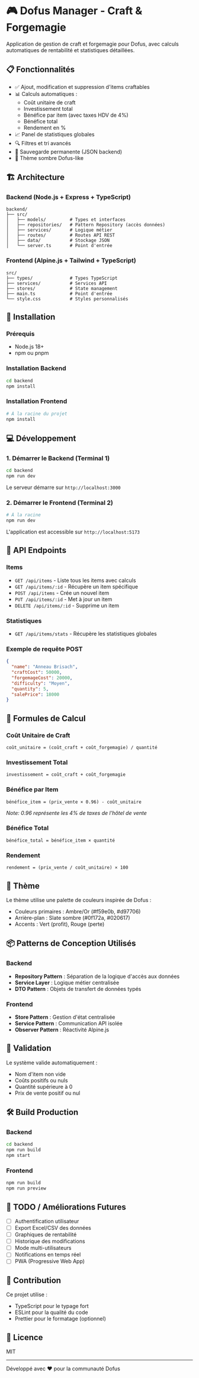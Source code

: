 # 🎮 Dofus Manager - Craft & Forgemagie

Application de gestion de craft et forgemagie pour Dofus, avec calculs automatiques de rentabilité et statistiques détaillées.

## 📋 Fonctionnalités

- ✅ Ajout, modification et suppression d'items craftables
- 📊 Calculs automatiques :
  - Coût unitaire de craft
  - Investissement total
  - Bénéfice par item (avec taxes HDV de 4%)
  - Bénéfice total
  - Rendement en %
- 📈 Panel de statistiques globales
- 🔍 Filtres et tri avancés
- 💾 Sauvegarde permanente (JSON backend)
- 🎨 Thème sombre Dofus-like

## 🏗️ Architecture

### Backend (Node.js + Express + TypeScript)
```
backend/
├── src/
│   ├── models/         # Types et interfaces
│   ├── repositories/   # Pattern Repository (accès données)
│   ├── services/       # Logique métier
│   ├── routes/         # Routes API REST
│   ├── data/           # Stockage JSON
│   └── server.ts       # Point d'entrée
```

### Frontend (Alpine.js + Tailwind + TypeScript)
```
src/
├── types/              # Types TypeScript
├── services/           # Services API
├── stores/             # State management
├── main.ts             # Point d'entrée
└── style.css           # Styles personnalisés
```

## 🚀 Installation

### Prérequis
- Node.js 18+ 
- npm ou pnpm

### Installation Backend

```bash
cd backend
npm install
```

### Installation Frontend

```bash
# À la racine du projet
npm install
```

## 💻 Développement

### 1. Démarrer le Backend (Terminal 1)

```bash
cd backend
npm run dev
```

Le serveur démarre sur `http://localhost:3000`

### 2. Démarrer le Frontend (Terminal 2)

```bash
# À la racine
npm run dev
```

L'application est accessible sur `http://localhost:5173`

## 🔧 API Endpoints

### Items

- `GET /api/items` - Liste tous les items avec calculs
- `GET /api/items/:id` - Récupère un item spécifique
- `POST /api/items` - Crée un nouvel item
- `PUT /api/items/:id` - Met à jour un item
- `DELETE /api/items/:id` - Supprime un item

### Statistiques

- `GET /api/items/stats` - Récupère les statistiques globales

### Exemple de requête POST

```json
{
  "name": "Anneau Brisach",
  "craftCost": 50000,
  "forgemageCost": 20000,
  "difficulty": "Moyen",
  "quantity": 5,
  "salePrice": 18000
}
```

## 📐 Formules de Calcul

### Coût Unitaire de Craft
```
coût_unitaire = (coût_craft + coût_forgemagie) / quantité
```

### Investissement Total
```
investissement = coût_craft + coût_forgemagie
```

### Bénéfice par Item
```
bénéfice_item = (prix_vente × 0.96) - coût_unitaire
```
*Note: 0.96 représente les 4% de taxes de l'hôtel de vente*

### Bénéfice Total
```
bénéfice_total = bénéfice_item × quantité
```

### Rendement
```
rendement = (prix_vente / coût_unitaire) × 100
```

## 🎨 Thème

Le thème utilise une palette de couleurs inspirée de Dofus :
- Couleurs primaires : Ambre/Or (#f59e0b, #d97706)
- Arrière-plan : Slate sombre (#0f172a, #020617)
- Accents : Vert (profit), Rouge (perte)

## 📦 Patterns de Conception Utilisés

### Backend
- **Repository Pattern** : Séparation de la logique d'accès aux données
- **Service Layer** : Logique métier centralisée
- **DTO Pattern** : Objets de transfert de données typés

### Frontend
- **Store Pattern** : Gestion d'état centralisée
- **Service Pattern** : Communication API isolée
- **Observer Pattern** : Réactivité Alpine.js

## 🔐 Validation

Le système valide automatiquement :
- Nom d'item non vide
- Coûts positifs ou nuls
- Quantité supérieure à 0
- Prix de vente positif ou nul

## 🛠️ Build Production

### Backend
```bash
cd backend
npm run build
npm start
```

### Frontend
```bash
npm run build
npm run preview
```

## 📝 TODO / Améliorations Futures

- [ ] Authentification utilisateur
- [ ] Export Excel/CSV des données
- [ ] Graphiques de rentabilité
- [ ] Historique des modifications
- [ ] Mode multi-utilisateurs
- [ ] Notifications en temps réel
- [ ] PWA (Progressive Web App)

## 🤝 Contribution

Ce projet utilise :
- TypeScript pour le typage fort
- ESLint pour la qualité du code
- Prettier pour le formatage (optionnel)

## 📄 Licence

MIT

---

Développé avec ❤️ pour la communauté Dofus